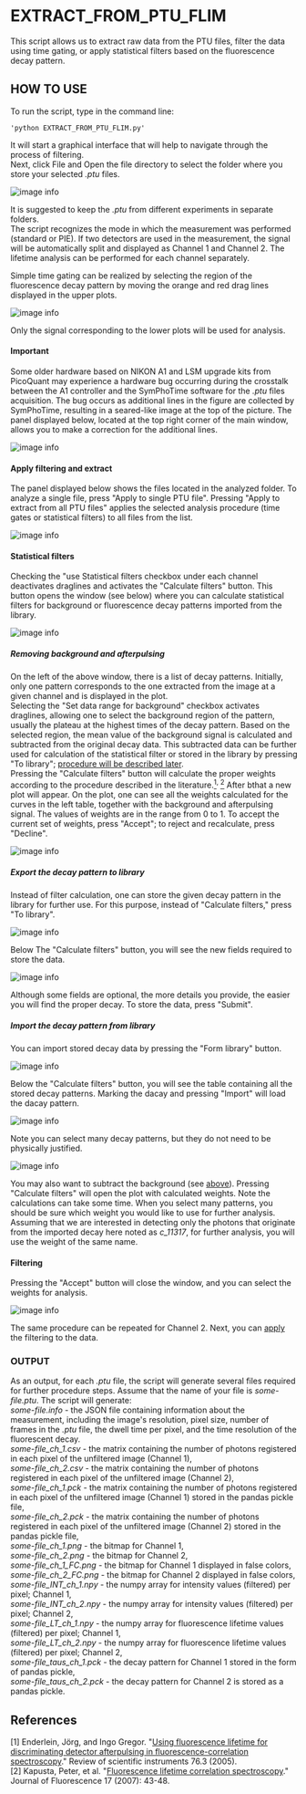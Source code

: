 # EXTRACT_FROM_PTU_FLIM
This script allows us to extract raw data from the PTU files, filter the data using time gating, or apply statistical filters based on the fluorescence decay pattern.

## HOW TO USE

To run the script, type in the command line:   
    
    'python EXTRACT_FROM_PTU_FLIM.py'
It will start a graphical interface that will help to navigate through the process of filtering.    
Next, click File and Open the file directory to select the folder where you store your selected _.ptu_ files.    

![image info](./docs/figures/click_file.png)


It is suggested to keep the _.ptu_ from different experiments in separate folders.    
The script recognizes the mode in which the measurement was performed (standard or PIE). If two detectors are used in the measurement, the signal will be automatically split and displayed as Channel 1 and Channel 2. The lifetime analysis can be performed for each channel separately.     

Simple time gating can be realized by selecting the region of the fluorescence decay pattern by moving the orange and red drag lines displayed in the upper plots.    

![image info](./docs/figures/imported_PTU.png)    
    
Only the signal corresponding to the lower plots will be used for analysis.   

#### Important
Some older hardware based on NIKON A1 and LSM upgrade kits from PicoQuant may experience a hardware bug occurring during the crosstalk between the A1 controller and the SymPhoTime software for the _.ptu_ files acquisition. The bug occurs as additional lines in the figure are collected by SymPhoTime, resulting in a seared-like image at the top of the picture. The panel displayed below, located at the top right corner of the main window, allows you to make a correction for the additional lines.    

![image info](./docs/figures/Additional_lines.png)    

#### Apply filtering and extract <a name="apply-procedure"></a>
The panel displayed below shows the files located in the analyzed folder. To analyze a single file, press "Apply to single PTU file". Pressing "Apply to extract from all PTU files" applies the selected analysis procedure (time gates or statistical filters) to all files from the list.    

![image info](./docs/figures/Files_panel.png)     

#### Statistical filters
Checking the "use Statistical filters checkbox under each channel deactivates draglines and activates the "Calculate filters" button. This button opens the window (see below) where you can calculate statistical filters for background or fluorescence decay patterns imported from the library.     

![image info](./docs/figures/started_Stat_filters_window.png)     
    
##### Removing background and afterpulsing  <a name="remove-background"></a>
On the left of the above window, there is a list of decay patterns. Initially, only one pattern corresponds to the one extracted from the image at a given channel and is displayed in the plot.    
Selecting the "Set data range for background" checkbox activates draglines, allowing one to select the background region of the pattern, usually the plateau at the highest times of the decay pattern. Based on the selected region, the mean value of the background signal is calculated and subtracted from the original decay data. This subtracted data can be further used for calculation of the statistical filter or stored in the library by pressing "To library"; [procedure will be described later](#to-library).    
Pressing the "Calculate filters" button will calculate the proper weights according to the procedure described in the literature.[<sup>1</sup>](#ref_1)<sup>, </sup>[<sup>2</sup>](#ref_2) After bthat a new plot will appear. On the plot, one can see all the weights calculated for the curves in the left table, together with the background and afterpulsing signal. The values of weights are in the range from 0 to 1. To accept the current set of weights, press "Accept"; to reject and recalculate, press "Decline".    

![image info](./docs/figures/show_weights.png)     



##### Export the decay pattern to library <a name="to-library"></a>
Instead of filter calculation, one can store the given decay pattern in the library for further use. For this purpose, instead of "Calculate filters," press "To library".     

![image info](./docs/figures/To_lib_1.png)     

Below The "Calculate filters" button, you will see the new fields required to store the data.     

![image info](./docs/figures/To_lib_2.png)     

Although some fields are optional, the more details you provide, the easier you will find the proper decay. To store the data, press "Submit".


##### Import the decay pattern from library <a name="from-library"></a>
You can import stored decay data by pressing the "Form library" button.    

![image info](./docs/figures/From_library_1.png)     

Below the "Calculate filters" button, you will see the table containing all the stored decay patterns. Marking the dacay and pressing "Import" will load the dacay pattern.    

![image info](./docs/figures/From_library_2.png)     

Note you can select many decay patterns, but they do not need to be physically justified.

![image info](./docs/figures/From_library_3.png)     

You may also want to subtract the background (see [above](#remove-background)). Pressing "Calculate filters" will open the plot with calculated weights. Note the calculations can take some time. When you select many patterns, you should be sure which weight you would like to use for further analysis.
Assuming that we are interested in detecting only the photons that originate from the imported decay here noted as _c_11317_, for further analysis, you will use the weight of the same name.

  

#### Filtering<a name="filtering"></a>

Pressing the "Accept" button will close the window, and you can select the weights for analysis.

![image info](./docs/figures/filtering.png)     

The same procedure can be repeated for Channel 2. Next, you can [apply](#apply-procedure) the filtering to the data.


### OUTPUT
As an output, for each _.ptu_ file, the script will generate several files required for further procedure steps.
Assume that the name of your file is _some-file.ptu_. The script will generate:   
_some-file.info_  - the JSON file containing information about the measurement, including the image's resolution, pixel size, number of frames in the _.ptu_ file, the dwell time per pixel, and the time resolution of the fluorescent decay.    
_some-file_ch_1.csv_  - the matrix containing the number of photons registered in each pixel of the unfiltered image (Channel 1),    
_some-file_ch_2.csv_  - the matrix containing the number of photons registered in each pixel of the unfiltered image (Channel 2),    
_some-file_ch_1.pck_  - the matrix containing the number of photons registered in each pixel of the unfiltered image (Channel 1) stored in the pandas pickle file,    
_some-file_ch_2.pck_  - the matrix containing the number of photons registered in each pixel of the unfiltered image (Channel 2) stored in the pandas pickle file,    
_some-file_ch_1.png_  - the bitmap for Channel 1,    
_some-file_ch_2.png_  - the bitmap for Channel 2,    
_some-file_ch_1_FC.png_  - the bitmap for Channel 1 displayed in false colors,    
_some-file_ch_2_FC.png_  - the bitmap for Channel 2 displayed in false colors,    
_some-file_INT_ch_1.npy_  - the numpy array for intensity values (filtered) per pixel; Channel 1,    
_some-file_INT_ch_2.npy_  - the numpy array for intensity values (filtered) per pixel; Channel 2,    
_some-file_LT_ch_1.npy_  - the numpy array for fluorescence lifetime values (filtered) per pixel; Channel 1,    
_some-file_LT_ch_2.npy_  - the numpy array for fluorescence lifetime values (filtered) per pixel; Channel 2,    
_some-file_taus_ch_1.pck_  - the decay pattern for Channel 1 stored in the form of pandas pickle,    
_some-file_taus_ch_2.pck_  - the decay pattern for Channel 2 is stored as a pandas pickle.    



## References
[1]<a name="ref_1"></a> Enderlein, Jörg, and Ingo Gregor. "[Using fluorescence lifetime for discriminating detector afterpulsing in fluorescence-correlation spectroscopy](https://doi.org/10.1063/1.1863399)." Review of scientific instruments 76.3 (2005).     
[2]<a name="ref_2"></a> Kapusta, Peter, et al. "[Fluorescence lifetime correlation spectroscopy](https://doi.org/10.1007/s10895-006-0145-1)." Journal of Fluorescence 17 (2007): 43-48.
